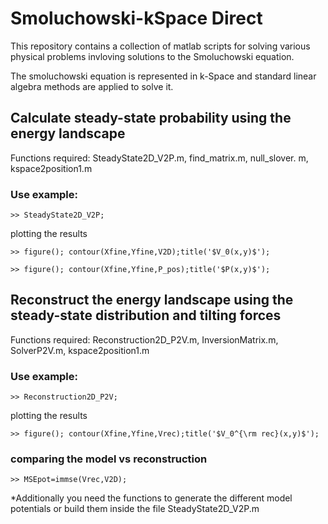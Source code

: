 # Smoluchowski-kSpace Direct

This repository contains a collection of matlab scripts for  solving  various physical problems
invloving solutions to the Smoluchowski equation. 

The smoluchowski equation is represented in k-Space and standard linear algebra methods
are applied to solve it.
## Calculate steady-state probability  using the energy landscape
        
Functions required: SteadyState2D_V2P.m, find_matrix.m, null_slover. m, kspace2position1.m  
### Use example:
`>> SteadyState2D_V2P;`

plotting the results

`>> figure(); contour(Xfine,Yfine,V2D);title('$V_0(x,y)$');`

`>> figure(); contour(Xfine,Yfine,P_pos);title('$P(x,y)$');`

## Reconstruct the energy landscape  using the steady-state distribution  and tilting forces 
Functions required: Reconstruction2D_P2V.m, InversionMatrix.m, SolverP2V.m, kspace2position1.m
### Use example:
`>> Reconstruction2D_P2V;`

plotting the results
        
`>> figure(); contour(Xfine,Yfine,Vrec);title('$V_0^{\rm rec}(x,y)$');`
### comparing the model vs reconstruction
`>> MSEpot=immse(Vrec,V2D);`

   *Additionally you need the functions to generate the different model potentials or build them inside the file SteadyState2D_V2P.m  
